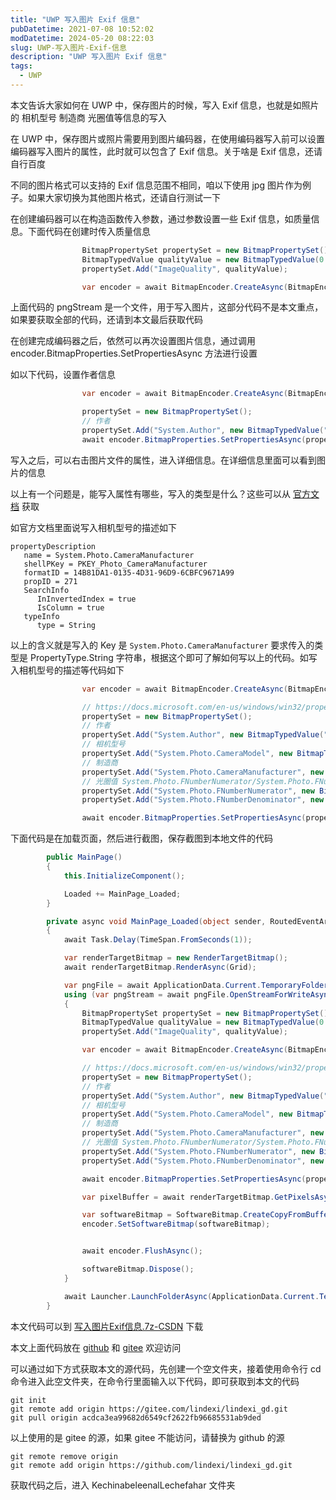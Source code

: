 ```yaml
---
title: "UWP 写入图片 Exif 信息"
pubDatetime: 2021-07-08 10:52:02
modDatetime: 2024-05-20 08:22:03
slug: UWP-写入图片-Exif-信息
description: "UWP 写入图片 Exif 信息"
tags:
  - UWP
---
```





本文告诉大家如何在 UWP 中，保存图片的时候，写入 Exif 信息，也就是如照片的 相机型号 制造商 光圈值等信息的写入

<!--more-->


<!-- CreateTime:2021/7/8 18:52:02 -->

<!-- 发布 -->

在 UWP 中，保存图片或照片需要用到图片编码器，在使用编码器写入前可以设置编码器写入图片的属性，此时就可以包含了 Exif 信息。关于啥是 Exif 信息，还请自行百度

不同的图片格式可以支持的 Exif 信息范围不相同，咱以下使用 jpg 图片作为例子。如果大家切换为其他图片格式，还请自行测试一下

在创建编码器可以在构造函数传入参数，通过参数设置一些 Exif 信息，如质量信息。下面代码在创建时传入质量信息

```csharp
                BitmapPropertySet propertySet = new BitmapPropertySet();
                BitmapTypedValue qualityValue = new BitmapTypedValue(0.77, PropertyType.Single);
                propertySet.Add("ImageQuality", qualityValue);

                var encoder = await BitmapEncoder.CreateAsync(BitmapEncoder.JpegEncoderId, pngStream.AsRandomAccessStream(), propertySet);
```

上面代码的 pngStream 是一个文件，用于写入图片，这部分代码不是本文重点，如果要获取全部的代码，还请到本文最后获取代码

在创建完成编码器之后，依然可以再次设置图片信息，通过调用 encoder.BitmapProperties.SetPropertiesAsync 方法进行设置

如以下代码，设置作者信息

```csharp
                var encoder = await BitmapEncoder.CreateAsync(BitmapEncoder.JpegEncoderId, pngStream.AsRandomAccessStream(), propertySet);

                propertySet = new BitmapPropertySet();
                // 作者
                propertySet.Add("System.Author", new BitmapTypedValue("lindexi", PropertyType.String));
                await encoder.BitmapProperties.SetPropertiesAsync(propertySet);
```

写入之后，可以右击图片文件的属性，进入详细信息。在详细信息里面可以看到图片的信息

以上有一个问题是，能写入属性有哪些，写入的类型是什么？这些可以从 [官方文档](https://docs.microsoft.com/en-us/windows/win32/properties/windows-properties-system?WT.mc_id=WD-MVP-5003260) 获取

如官方文档里面说写入相机型号的描述如下

```
propertyDescription
   name = System.Photo.CameraManufacturer
   shellPKey = PKEY_Photo_CameraManufacturer
   formatID = 14B81DA1-0135-4D31-96D9-6CBFC9671A99
   propID = 271
   SearchInfo
      InInvertedIndex = true
      IsColumn = true
   typeInfo
      type = String
```

以上的含义就是写入的 Key 是 `System.Photo.CameraManufacturer` 要求传入的类型是 PropertyType.String 字符串，根据这个即可了解如何写以上的代码。如写入相机型号的描述等代码如下

```csharp
                var encoder = await BitmapEncoder.CreateAsync(BitmapEncoder.JpegEncoderId, pngStream.AsRandomAccessStream(), propertySet);

                // https://docs.microsoft.com/en-us/windows/win32/properties/windows-properties-system?WT.mc_id=WD-MVP-5003260
                propertySet = new BitmapPropertySet();
                // 作者
                propertySet.Add("System.Author", new BitmapTypedValue("lindexi", PropertyType.String));
                // 相机型号
                propertySet.Add("System.Photo.CameraModel", new BitmapTypedValue("lindexi", PropertyType.String));
                // 制造商
                propertySet.Add("System.Photo.CameraManufacturer", new BitmapTypedValue("lindexi manufacturer", PropertyType.String));
                // 光圈值 System.Photo.FNumberNumerator/System.Photo.FNumberDenominator
                propertySet.Add("System.Photo.FNumberNumerator", new BitmapTypedValue(1, PropertyType.UInt32));
                propertySet.Add("System.Photo.FNumberDenominator", new BitmapTypedValue(10, PropertyType.UInt32));

                await encoder.BitmapProperties.SetPropertiesAsync(propertySet);
```

下面代码是在加载页面，然后进行截图，保存截图到本地文件的代码

```csharp
        public MainPage()
        {
            this.InitializeComponent();

            Loaded += MainPage_Loaded;
        }

        private async void MainPage_Loaded(object sender, RoutedEventArgs e)
        {
            await Task.Delay(TimeSpan.FromSeconds(1));

            var renderTargetBitmap = new RenderTargetBitmap();
            await renderTargetBitmap.RenderAsync(Grid);

            var pngFile = await ApplicationData.Current.TemporaryFolder.CreateFileAsync(Path.GetRandomFileName() + ".jpg");
            using (var pngStream = await pngFile.OpenStreamForWriteAsync())
            {
                BitmapPropertySet propertySet = new BitmapPropertySet();
                BitmapTypedValue qualityValue = new BitmapTypedValue(0.77, PropertyType.Single);
                propertySet.Add("ImageQuality", qualityValue);

                var encoder = await BitmapEncoder.CreateAsync(BitmapEncoder.JpegEncoderId, pngStream.AsRandomAccessStream(), propertySet);

                // https://docs.microsoft.com/en-us/windows/win32/properties/windows-properties-system?WT.mc_id=WD-MVP-5003260
                propertySet = new BitmapPropertySet();
                // 作者
                propertySet.Add("System.Author", new BitmapTypedValue("lindexi", PropertyType.String));
                // 相机型号
                propertySet.Add("System.Photo.CameraModel", new BitmapTypedValue("lindexi", PropertyType.String));
                // 制造商
                propertySet.Add("System.Photo.CameraManufacturer", new BitmapTypedValue("lindexi manufacturer", PropertyType.String));
                // 光圈值 System.Photo.FNumberNumerator/System.Photo.FNumberDenominator
                propertySet.Add("System.Photo.FNumberNumerator", new BitmapTypedValue(1, PropertyType.UInt32));
                propertySet.Add("System.Photo.FNumberDenominator", new BitmapTypedValue(10, PropertyType.UInt32));

                await encoder.BitmapProperties.SetPropertiesAsync(propertySet);

                var pixelBuffer = await renderTargetBitmap.GetPixelsAsync();

                var softwareBitmap = SoftwareBitmap.CreateCopyFromBuffer(pixelBuffer, BitmapPixelFormat.Bgra8, renderTargetBitmap.PixelWidth, renderTargetBitmap.PixelHeight);
                encoder.SetSoftwareBitmap(softwareBitmap);


                await encoder.FlushAsync();

                softwareBitmap.Dispose();
            }

            await Launcher.LaunchFolderAsync(ApplicationData.Current.TemporaryFolder);
        }
```

本文代码可以到 [写入图片Exif信息.7z-CSDN](https://download.csdn.net/download/lindexi_gd/20089118) 下载

本文上面代码放在 [github](https://github.com/lindexi/lindexi_gd/tree/acdca3ea99682d6549cf2622fb96685531ab9ded/KechinabeleenalLechefahar) 和 [gitee](https://gitee.com/lindexi/lindexi_gd/tree/acdca3ea99682d6549cf2622fb96685531ab9ded/KechinabeleenalLechefahar) 欢迎访问

可以通过如下方式获取本文的源代码，先创建一个空文件夹，接着使用命令行 cd 命令进入此空文件夹，在命令行里面输入以下代码，即可获取到本文的代码

```
git init
git remote add origin https://gitee.com/lindexi/lindexi_gd.git
git pull origin acdca3ea99682d6549cf2622fb96685531ab9ded
```

以上使用的是 gitee 的源，如果 gitee 不能访问，请替换为 github 的源

```
git remote remove origin
git remote add origin https://github.com/lindexi/lindexi_gd.git
```

获取代码之后，进入 KechinabeleenalLechefahar 文件夹

